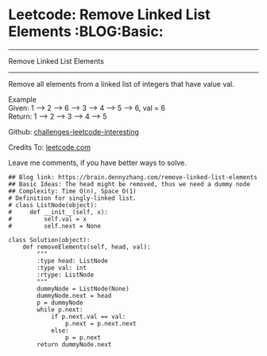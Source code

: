 # Leetcode: Remove Linked List Elements     :BLOG:Basic:


---

Remove Linked List Elements  

---

Remove all elements from a linked list of integers that have value val.  

Example  
Given: 1 &#x2013;> 2 &#x2013;> 6 &#x2013;> 3 &#x2013;> 4 &#x2013;> 5 &#x2013;> 6, val = 6  
Return: 1 &#x2013;> 2 &#x2013;> 3 &#x2013;> 4 &#x2013;> 5  

Github: [challenges-leetcode-interesting](https://github.com/DennyZhang/challenges-leetcode-interesting/tree/master/remove-linked-list-elements)  

Credits To: [leetcode.com](https://leetcode.com/problems/remove-linked-list-elements/description/)  

Leave me comments, if you have better ways to solve.  

    ## Blog link: https://brain.dennyzhang.com/remove-linked-list-elements
    ## Basic Ideas: The head might be removed, thus we need a dummy node
    ## Complexity: Time O(n), Space O(1)
    # Definition for singly-linked list.
    # class ListNode(object):
    #     def __init__(self, x):
    #         self.val = x
    #         self.next = None
    
    class Solution(object):
        def removeElements(self, head, val):
            """
            :type head: ListNode
            :type val: int
            :rtype: ListNode
            """
            dummyNode = ListNode(None)
            dummyNode.next = head
            p = dummyNode
            while p.next:
                if p.next.val == val:
                    p.next = p.next.next
                else:
                    p = p.next
            return dummyNode.next